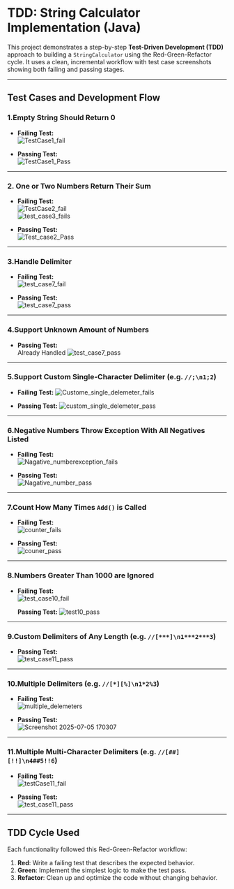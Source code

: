 # TDD: String Calculator Implementation (Java)

This project demonstrates a step-by-step **Test-Driven Development (TDD)** approach to building a `StringCalculator` using the Red-Green-Refactor cycle. It uses a clean, incremental workflow with test case screenshots showing both failing and passing stages.

---

## Test Cases and Development Flow

### 1.Empty String Should Return 0

- **Failing Test:**  
  ![TestCase1_fail](https://github.com/user-attachments/assets/8b5a86fe-f13c-4b3c-a708-4d06b725551f)

- **Passing Test:**  
  ![TestCase1_Pass](https://github.com/user-attachments/assets/93ee8c0f-1177-4641-a059-97350df51d60)

---

### 2. One or Two Numbers Return Their Sum

- **Failing Test:**  
  ![TestCase2_fail](https://github.com/user-attachments/assets/83831ee1-3031-4252-a262-07a683a037c1)  
  ![test_case3_fails](https://github.com/user-attachments/assets/36768f7f-4cc8-43fb-84e9-6799bf5dceb5)

- **Passing Test:**  
  ![Test_case2_Pass](https://github.com/user-attachments/assets/53091f3d-3b1e-467b-a89c-163e87c478f4)

---

### 3.Handle Delimiter

- **Failing Test:**  
  ![test_case7_fail](https://github.com/user-attachments/assets/4ff5688d-7667-4efd-90ed-f6686fd76628)


- **Passing Test:**  
  ![test_case7_pass](https://github.com/user-attachments/assets/e51efb43-d272-4a4e-be09-b8d9464ee44e)

---

### 4.Support Unknown Amount of Numbers

- **Passing Test:**  
  Already Handled
  ![test_case7_pass](https://github.com/user-attachments/assets/bdd2820b-4d9e-45fc-81fc-c8977b159df0)
---

### 5.Support Custom Single-Character Delimiter (e.g. `//;\n1;2`)

- **Failing Test:**
 ![Custome_single_delemeter_fails](https://github.com/user-attachments/assets/c57b662e-12c8-4772-ab78-3bb6c2f5846b)




  
- **Passing Test:**
  ![custom_single_delemeter_pass](https://github.com/user-attachments/assets/e74fdd52-c394-4510-93d9-302d5ca3ef1a)

  
---

### 6.Negative Numbers Throw Exception With All Negatives Listed

- **Failing Test:**  
  ![Nagative_numberexception_fails](https://github.com/user-attachments/assets/6e235bea-8c76-4960-9cce-2eaca911baa6)



- **Passing Test:**  
 ![Nagative_number_pass](https://github.com/user-attachments/assets/ebecd208-cc48-42b5-b8a2-d3aa298cab11)


---

### 7.Count How Many Times `Add()` is Called

- **Failing Test:**  
 ![counter_fails](https://github.com/user-attachments/assets/ce947973-fd54-448a-a7c8-aa6c1a01e186)


- **Passing Test:**  
 ![couner_pass](https://github.com/user-attachments/assets/7d3f5a8f-7782-44ab-a5fa-9fd983f07b09)


---

### 8.Numbers Greater Than 1000 are Ignored

- **Failing  Test:**  
  ![test_case10_fail](https://github.com/user-attachments/assets/26ce9c78-7720-49cf-a353-17ee23a2dbf4)

  **Passing Test:**
  ![test10_pass](https://github.com/user-attachments/assets/fde5b511-e9a8-46c5-bb3e-16d83b839d17)



---

### 9.Custom Delimiters of Any Length (e.g. `//[***]\n1***2***3`)

- **Passing Test:**  
  ![test_case11_pass](https://github.com/user-attachments/assets/2c2754b9-ec71-4a66-97e0-92fafb03d9c9)


---

### 10.Multiple Delimiters (e.g. `//[*][%]\n1*2%3`)

- **Failing Test:**  
 ![multiple_delemeters](https://github.com/user-attachments/assets/45b3af31-dda0-4c0f-9698-6a4d77150e6e)


- **Passing Test:**  
 ![Screenshot 2025-07-05 170307](https://github.com/user-attachments/assets/86b735df-edb9-48e1-9183-4bfe71687460)


---

### 11.Multiple Multi-Character Delimiters (e.g. `//[##][!!]\n4##5!!6`)

- **Failing Test:**  
  ![testCase11_fail](https://github.com/user-attachments/assets/621f8362-6795-402c-b0fe-582fc082d8db)


- **Passing Test:**  
  ![test_case11_pass](https://github.com/user-attachments/assets/785bc9d7-5d66-4473-8671-096ed5018aeb)


---

## TDD Cycle Used

Each functionality followed this Red-Green-Refactor workflow:

1. **Red**: Write a failing test that describes the expected behavior.
2. **Green**: Implement the simplest logic to make the test pass.
3. **Refactor**: Clean up and optimize the code without changing behavior.


